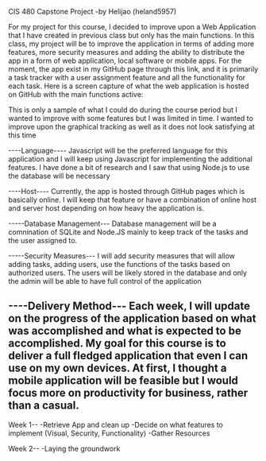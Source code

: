 CIS 480 Capstone Project
-by Helijao (heland5957)

For my project for this course, I decided to improve upon a Web Application that I have created in previous class but only has the main functions. In this class, my project will be to improve the application in terms of adding more features, more security measures and adding the ability to distribute the app in a form of web application, local software or mobile apps. For the moment, the app exist in my GitHub page through this link, and it is primarily a task tracker with a user assignment feature and all the functionality for each task. Here is a screen capture of what the web application is hosted on GitHub with the main functions active:

This is only a sample of what I could do during the course period but I wanted to improve with some features but I was limited in time. I wanted to improve upon the graphical tracking as well as it does not look satisfying at this time

----Language----
Javascript will be the preferred language for this application and I will keep using Javascript for implementing the additional features. I have done a bit of research and I saw that using Node.js to use the database will be necessary

----Host----
Currently, the app is hosted through GitHub pages which is basically online. I will keep that feature or have a combination of online host and server host depending on how heavy the application is.

-----Database Management---
Database management will be a comnination of SQLite and Node.JS mainly to keep track of the tasks and the user assigned to.

-----Security Measures---
I will add security measures that will allow adding tasks, adding users, use the functions of the tasks based on authorized users. The users will be likely stored in the database and only the admin will be able to have full control of the application

----Delivery Method---
Each week, I will update on the progress of the application based on what was accomplished and what is expected to be accomplished. My goal for this course is to deliver a full fledged application that even I can use on my own devices. At first, I thought a mobile application will be feasible but I would focus more on productivity for business, rather than a casual.
-----------------------------------------------------------------------------------------------------------------------------------------------------------
Week 1--
-Retrieve App and clean up
-Decide on what features to implement (Visual, Security, Functionality)
-Gather Resources

Week 2--
-Laying the groundwork